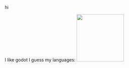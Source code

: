hi

I like godot I guess
my languages:
  <img src="https://github-readme-stats-rouge-xi-76.vercel.app/api/top-langs/?username=qwertychomp&theme=dark&layout=compact" height="150px">

